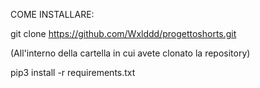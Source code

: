 COME INSTALLARE:

git clone https://github.com/Wxlddd/progettoshorts.git 

(All'interno della cartella in cui avete clonato la repository)

pip3 install -r requirements.txt
